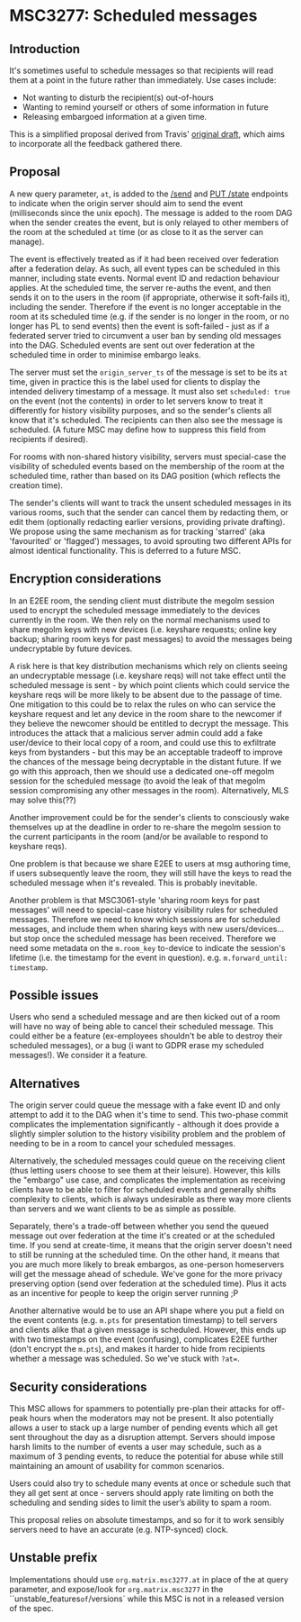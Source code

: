# MSC3277: Scheduled messages

## Introduction

It's sometimes useful to schedule messages so that recipients will read them
at a point in the future rather than immediately.  Use cases include:

 * Not wanting to disturb the recipient(s) out-of-hours
 * Wanting to remind yourself or others of some information in future
 * Releasing embargoed information at a given time.

This is a simplified proposal derived from Travis' [original draft](https://docs.google.com/document/d/1vFbQuCnCNURBRs4_zukxiKLW_p2Ka7Ogo42oahpXnz4),
which aims to incorporate all the feedback gathered there.

## Proposal

A new query parameter, `at`, is added to the [/send](https://matrix.org/docs/spec/client_server/r0.6.1#put-matrix-client-r0-rooms-roomid-send-eventtype-txnid)
and [PUT /state](https://matrix.org/docs/spec/client_server/r0.6.1#put-matrix-client-r0-rooms-roomid-state-eventtype-statekey)
endpoints to indicate when the origin server should aim to send the event
(milliseconds since the unix epoch). The message is added to the room DAG
when the sender creates the event, but is only relayed to other members of
the room at the scheduled `at` time (or as close to it as the server can
manage).

The event is effectively treated as if it had been received over federation
after a federation delay. As such, all event types can be scheduled in this
manner, including state events.  Normal event ID and redaction behaviour
applies.  At the scheduled time, the server re-auths the event, and then
sends it on to the users in the room (if appropriate, otherwise it soft-fails
it), including the sender.  Therefore if the event is no longer acceptable in
the room at its scheduled time (e.g. if the sender is no longer in the room,
or no longer has PL to send events) then the event is soft-failed - just as
if a federated server tried to circumvent a user ban by sending old messages
into the DAG. Scheduled events are sent out over federation at the scheduled
time in order to minimise embargo leaks.

The server must set the `origin_server_ts` of the message is set to be its
`at` time, given in practice this is the label used for clients to display
the intended delivery timestamp of a message.  It must also set `scheduled:
true` on the event (not the contents) in order to let servers know to treat
it differently for history visibility purposes, and so the sender's clients
all know that it's scheduled.  The recipients can then also see the message
is scheduled. (A future MSC may define how to suppress this field from
recipients if desired).

For rooms with non-shared history visibility, servers must special-case the
visibility of scheduled events based on the membership of the room at the
scheduled time, rather than based on its DAG position (which reflects the
creation time).

The sender's clients will want to track the unsent scheduled messages in its
various rooms, such that the sender can cancel them by redacting them, or
edit them (optionally redacting earlier versions, providing private
drafting).  We propose using the same mechanism as for tracking 'starred'
(aka 'favourited' or 'flagged') messages, to avoid sprouting two different
APIs for almost identical functionality.  This is deferred to a future MSC.

## Encryption considerations

In an E2EE room, the sending client must distribute the megolm session used to
encrypt the scheduled message immediately to the devices currently in the
room. We then rely on the normal mechanisms used to share megolm keys with
new devices (i.e. keyshare requests; online key backup; sharing room keys for
past messages) to avoid the messages being undecryptable by future devices.

A risk here is that key distribution mechanisms which rely on clients seeing
an undecryptable message (i.e. keyshare reqs) will not take effect until the
scheduled message is sent - by which point clients which could service the
keyshare reqs will be more likely to be absent due to the passage of time.
One mitigation to this could be to relax the rules on who can service the
keyshare request and let any device in the room share to the newcomer if they
believe the newcomer should be entitled to decrypt the message. This
introduces the attack that a malicious server admin could add a fake
user/device to their local copy of a room, and could use this to exfiltrate
keys from bystanders - but this may be an acceptable tradeoff to improve
the chances of the message being decryptable in the distant future.  If we
go with this approach, then we should use a dedicated one-off megolm session
for the scheduled message (to avoid the leak of that megolm session compromising
any other messages in the room).  Alternatively, MLS may solve this(??)

Another improvement could be for the sender's clients to consciously wake
themselves up at the deadline in order to re-share the megolm session to the
current participants in the room (and/or be available to respond to keyshare
reqs).

One problem is that because we share E2EE to users at msg authoring time, if
users subsequently leave the room, they will still have the keys to read the
scheduled message when it's revealed.  This is probably inevitable.

Another problem is that MSC3061-style 'sharing room keys for past messages'
will need to special-case history visibility rules for scheduled messages.
Therefore we need to know which sessions are for scheduled messages, and
include them when sharing keys with new users/devices... but stop once the
scheduled message has been received.  Therefore we need some metadata on the
`m.room_key` to-device to indicate the session's lifetime (i.e. the timestamp
for the event in question).  e.g. `m.forward_until: timestamp`.

## Possible issues

Users who send a scheduled message and are then kicked out of a room will have
no way of being able to cancel their scheduled message.  This could either be
a feature (ex-employees shouldn't be able to destroy their scheduled
messages), or a bug (i want to GDPR erase my scheduled messages!).  We
consider it a feature.

## Alternatives

The origin server could queue the message with a fake event ID and only
attempt to add it to the DAG when it's time to send.  This two-phase commit
complicates the implementation significantly - although it does provide a
slightly simpler solution to the history visibility problem and the problem
of needing to be in a room to cancel your scheduled messages.

Alternatively, the scheduled messages could queue on the receiving client
(thus letting users choose to see them at their leisure).  However, this
kills the "embargo" use case, and complicates the implementation as receiving
clients have to be able to filter for scheduled events and generally shifts
complexity to clients, which is always undesirable as there way more clients
than servers and we want clients to be as simple as possible.

Separately, there's a trade-off between whether you send the queued message
out over federation at the time it's created or at the scheduled time.  If
you send at create-time, it means that the origin server doesn't need to
still be running at the scheduled time. On the other hand, it means that you
are much more likely to break embargos, as one-person homeservers will get
the message ahead of schedule.  We've gone for the more privacy preserving
option (send over federation at the scheduled time).  Plus it acts as an
incentive for people to keep the origin server running ;P

Another alternative would be to use an API shape where you put a field on the
event contents (e.g. `m.pts` for presentation timestamp) to tell servers and
clients alike that a given message is scheduled.  However, this ends up with
two timestamps on the event (confusing), complicates E2EE further
(don't encrypt the `m.pts`), and makes it harder to hide from recipients
whether a message was scheduled.  So we've stuck with `?at=`.

## Security considerations

This MSC allows for spammers to potentially pre-plan their attacks for
off-peak hours when the moderators may not be present. It also potentially
allows a user to stack up a large number of pending events which all get sent
throughout the day as a disruption attempt. Servers should impose harsh
limits to the number of events a user may schedule, such as a maximum of 3
pending events, to reduce the potential for abuse while still maintaining an
amount of usability for common scenarios.

Users could also try to schedule many events at once or schedule such that
they all get sent at once - servers should apply rate limiting on both the
scheduling and sending sides to limit the user’s ability to spam a room.

This proposal relies on absolute timestamps, and so for it to work sensibly
servers need to have an accurate (e.g. NTP-synced) clock.

## Unstable prefix

Implementations should use `org.matrix.msc3277.at` in place of the at query
parameter, and expose/look for `org.matrix.msc3277` in the
``unstable_features` of `/versions` while this MSC is not in a released
version of the spec.